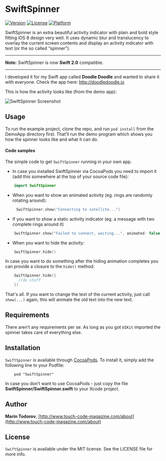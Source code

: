 # SwiftSpinner

[![Version](https://img.shields.io/cocoapods/v/SwiftSpinner.svg?style=flat)](http://cocoadocs.org/docsets/SwiftSpinner)
[![License](https://img.shields.io/cocoapods/l/SwiftSpinner.svg?style=flat)](http://cocoadocs.org/docsets/SwiftSpinner)
[![Platform](https://img.shields.io/cocoapods/p/SwiftSpinner.svg?style=flat)](http://cocoadocs.org/docsets/SwiftSpinner)

SwiftSpinner is an extra beautiful activity indicator with plain and bold style fitting iOS 8 design very well. It uses dynamic blur and translucency to overlay the current screen contents and display an activity indicator with text (or the so called “spinner”).

- - -

**Note:** SwiftSpinner is now **Swift 2.0** compatible.
- - -

I developed it for my Swift app called **Doodle Doodle** and wanted to share it with everyone. Check the app here: http://doodledoodle.io

This is how the activity looks like (from the demo app):

![SwiftSpinner Screenshot](https://raw.githubusercontent.com/icanzilb/SwiftSpinner/master/etc/spinner-preview.gif)

## Usage

To run the example project, clone the repo, and run `pod install` from the DemoApp directory first. That’ll run the demo program which shows you how the spinner looks like and what it can do. 

#### Code samples

The simple code to get `SwiftSpinner` running in your own app.

 * In case you installed SwiftSpinner via CocoaPods you need to import it (add this somewhere at the top of your source code file):

```swift
    import SwiftSpinner
```

 * When you want to show an animated activity (eg. rings are randomly rotating around):

```swift
     SwiftSpinner.show("Connecting to satellite...")
```

 * If you want to show a static activity indicator (eg. a message with two complete rings around it)

```swift
    SwiftSpinner.show("Failed to connect, waiting...", animated: false)
```

 * When you want to hide the activity:

```swift
    SwiftSpinner.hide()
```

In case you want to do something after the hiding animation completes you can provide a closure to the `hide()` method:

```swift
    SwiftSpinner.hide({
      //do stuff
    })
```


That's all. If you want to change the text of the current activity, just call `show(...)` again, this will animate the old text into the new text.
    
## Requirements

There aren’t any requirements per se. As long as you got `UIKit` imported the spinner takes care of everything else.

## Installation

`SwiftSpinner` is available through [CocoaPods](http://cocoapods.org). To install
it, simply add the following line to your Podfile:

```
    pod "SwiftSpinner"
```

In case you don’t want to use CocoaPods - just copy the file **SwiftSpinner/SwiftSpinner.swift** to your Xcode project.

## Author

**Marin Todorov**, [http://www.touch-code-magazine.com/about](http://www.touch-code-magazine.com/about)

## License

`SwiftSpinner` is available under the MIT license. See the LICENSE file for more info.

